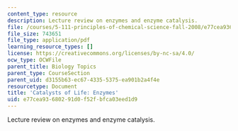 ```yaml
---
content_type: resource
description: Lecture review on enzymes and enzyme catalysis.
file: /courses/5-111-principles-of-chemical-science-fall-2008/e77cea93680291d0f52fbfca03eed1d9_bioex_lect35.pdf
file_size: 743651
file_type: application/pdf
learning_resource_types: []
license: https://creativecommons.org/licenses/by-nc-sa/4.0/
ocw_type: OCWFile
parent_title: Biology Topics
parent_type: CourseSection
parent_uid: d3155b63-ec67-4335-5375-ea901b2a4f4e
resourcetype: Document
title: 'Catalysts of Life: Enzymes'
uid: e77cea93-6802-91d0-f52f-bfca03eed1d9
---
```

Lecture review on enzymes and enzyme catalysis.